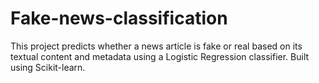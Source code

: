 # Fake-news-classification
This project predicts whether a news article is fake or real based on its textual content and metadata using a Logistic Regression classifier. Built using Scikit-learn. 
